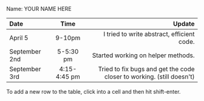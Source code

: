 Name: YOUR NAME HERE

| Date          |     Time     |                                                                Update |
|:--------------|:------------:|----------------------------------------------------------------------:|
| April 5       |    9-10pm    |                            I tried to write abstract, efficient code. |
| September 2nd |  5-5:30 pm   |                                    Started working on helper methods. |
| September 3rd | 4:15-4:45 pm | Tried to fix bugs and get the code closer to working. (still doesn't) |


To add a new row to the table, click into a cell and then hit shift-enter.